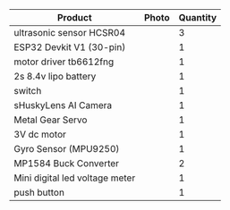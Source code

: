 | Product | Photo | Quantity |
| --- | --- | --- |
| ultrasonic sensor HCSR04 |  | 3 |
| ESP32 Devkit V1 (30-pin) |  | 1 |
| motor driver tb6612fng |  | 1 |
| 2s 8.4v lipo battery |  | 1 |
| switch |   | 1 |
| sHuskyLens AI Camera |  | 1 |
| Metal Gear Servo |  | 1 |
| 3V dc motor | | 1 |
| Gyro Sensor (MPU9250) |  | 1 |
| MP1584 Buck Converter |  | 2 |
| Mini digital led voltage meter |  | 1 |
| push button |  | 1 |

